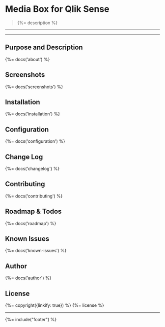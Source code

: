 # Media Box for Qlik Sense
> {%= description %}  

---

<!-- toc -->

---

## Purpose and Description
{%= docs('about') %}

## Screenshots
{%= docs('screenshots') %}

## Installation
{%= docs('installation') %}

## Configuration
{%= docs('configuration') %}

## Change Log
{%= docs('changelog') %}

## Contributing
{%= docs('contributing') %}

## Roadmap & Todos
{%= docs('roadmap') %}


## Known Issues
{%= docs('known-issues') %}

## Author
{%= docs('author') %}

## License
{%= copyright({linkify: true}) %}
{%= license %}

***

{%= include("footer") %}
